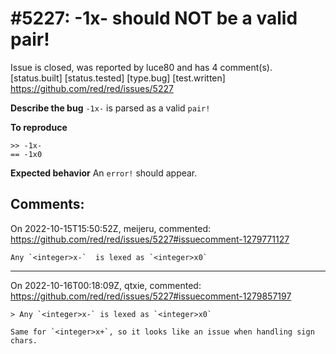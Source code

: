 
#5227: -1x- should NOT be a valid pair!
================================================================================
Issue is closed, was reported by luce80 and has 4 comment(s).
[status.built] [status.tested] [type.bug] [test.written]
<https://github.com/red/red/issues/5227>

**Describe the bug**
 `-1x-` is parsed as a valid `pair!`

**To reproduce**
```
>> -1x-
== -1x0
```

**Expected behavior**
An `error!` should appear.



Comments:
--------------------------------------------------------------------------------

On 2022-10-15T15:50:52Z, meijeru, commented:
<https://github.com/red/red/issues/5227#issuecomment-1279771127>

    Any `<integer>x-`  is lexed as `<integer>x0`

--------------------------------------------------------------------------------

On 2022-10-16T00:18:09Z, qtxie, commented:
<https://github.com/red/red/issues/5227#issuecomment-1279857197>

    > Any `<integer>x-` is lexed as `<integer>x0`
    
    Same for `<integer>x+`, so it looks like an issue when handling sign chars.

